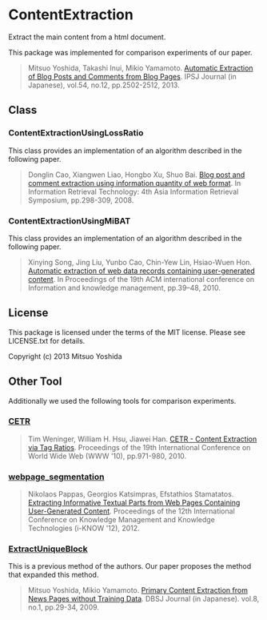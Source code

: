 # ContentExtraction

Extract the main content from a html document.

This package was implemented for comparison experiments of our paper.

> Mitsuo Yoshida, Takashi Inui, Mikio Yamamoto.
> [Automatic Extraction of Blog Posts and Comments from Blog Pages](http://id.nii.ac.jp/1001/00096746/).
> IPSJ Journal (in Japanese), vol.54, no.12, pp.2502-2512, 2013.

## Class

### ContentExtractionUsingLossRatio

This class provides an implementation of an algorithm described in the following paper.

> Donglin Cao, Xiangwen Liao, Hongbo Xu, Shuo Bai.
> [Blog post and comment extraction using information quantity of web format](http://dx.doi.org/10.1007/978-3-540-68636-1_29).
> In Information Retrieval Technology: 4th Asia Information Retrieval Symposium, pp.298-309, 2008.

### ContentExtractionUsingMiBAT

This class provides an implementation of an algorithm described in the following paper.

> Xinying Song, Jing Liu, Yunbo Cao, Chin-Yew Lin, Hsiao-Wuen Hon.
> [Automatic extraction of web data records containing user-generated content](http://doi.acm.org/10.1145/1871437.1871447).
> In Proceedings of the 19th ACM international conference on Information and knowledge management, pp.39–48, 2010.

## License

This package is licensed under the terms of the MIT license.
Please see LICENSE.txt for details.

Copyright (c) 2013 Mitsuo Yoshida

## Other Tool

Additionally we used the following tools for comparison experiments.

### [CETR](http://www3.nd.edu/~tweninge/cetr/)

> Tim Weninger, William H. Hsu, Jiawei Han.
> [CETR - Content Extraction via Tag Ratios](http://dx.doi.org/10.1145/1772690.1772789).
> Proceedings of the 19th International Conference on World Wide Web (WWW '10), pp.971-980, 2010.

### [webpage_segmentation](https://github.com/nik0spapp/webpage_segmentation)

> Nikolaos Pappas, Georgios Katsimpras, Efstathios Stamatatos.
> [Extracting Informative Textual Parts from Web Pages Containing User-Generated Content](http://dx.doi.org/10.1145/2362456.2362462).
> Proceedings of the 12th International Conference on Knowledge Management and Knowledge Technologies (i-KNOW '12), 2012.

### [ExtractUniqueBlock](http://www.mibel.cs.tsukuba.ac.jp/~ceekz/ExtractUniqueBlock/)

This is a previous method of the authors. Our paper proposes the method that expanded this method.

> Mitsuo Yoshida, Mikio Yamamoto.
> [Primary Content Extraction from News Pages without Training Data](http://dbsj.org/journal/dbsj_journal/dbsj_journal_vol_8_no_1_29_34/).
> DBSJ Journal (in Japanese). vol.8, no.1, pp.29-34, 2009.
